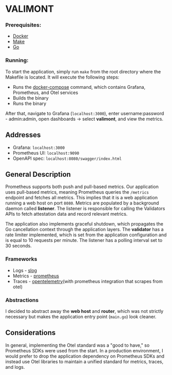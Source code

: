 # VALIMONT

### Prerequisites:
- [Docker](https://www.docker.com/products/docker-desktop/)
- [Make](https://www.gnu.org/software/make/)
- [Go](https://go.dev/doc/install)

### Running:
To start the application, simply run `make` from the root directory where the Makefile is located. It will execute the following steps:
- Runs the [docker-compose](/build/docker-compose.yml) command, which contains Grafana, Prometheus, and Otel services
- Builds the binary
- Runs the binary

After that, navigate to Grafana (`localhost:3000`), enter username:password - admin:admin, open dashboards -> select **valimont**, and view the metrics.

## Addresses
- Grafana: `localhost:3000`
- Prometheus UI: `localhost:9090`
- OpenAPI spec: `localhost:8080/swagger/index.html`

## General Description
Prometheus supports both push and pull-based metrics. Our application uses pull-based metrics, meaning Prometheus queries the `/metrics` endpoint and fetches all metrics. This implies that it is a web application running a web host on port `8080`. Metrics are populated by a background daemon called **listener**. The listener is responsible for calling the Validators APIs to fetch attestation data and record relevant metrics.

The application also implements graceful shutdown, which propagates the Go cancellation context through the application layers. The **validator** has a rate limiter implemented, which is set from the application configuration and is equal to 10 requests per minute. The listener has a polling interval set to 30 seconds.

### Frameworks
- Logs - [slog](https://go.dev/blog/slog)
- Metrics - [prometheus](https://prometheus.io/)
- Traces - [opentelemetry](https://opentelemetry.io/)(with prometheus integration that scrapes from otel)

### Abstractions
I decided to abstract away the **web host** and **router**, which was not strictly necessary but makes the application entry point (`main.go`) look cleaner.

## Considerations
In general, implementing the Otel standard was a "good to have," so Prometheus SDKs were used from the start. In a production environment, I would prefer to drop the application dependency on Prometheus SDKs and instead use Otel libraries to maintain a unified standard for metrics, traces, and logs.